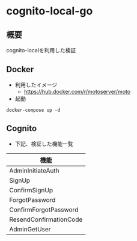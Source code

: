 # cognito-local-go

## 概要
cognito-localを利用した検証

## Docker
- 利用したイメージ
  - https://hub.docker.com/r/motoserver/moto
- 起動
```shell
docker-compose up -d
```

## Cognito
- 下記、検証した機能一覧

| 機能 |
| --- |
| AdminInitiateAuth |
| SignUp |
| ConfirmSignUp |
| ForgotPassword |
| ConfirmForgotPassword |
| ResendConfirmationCode |
| AdminGetUser |
